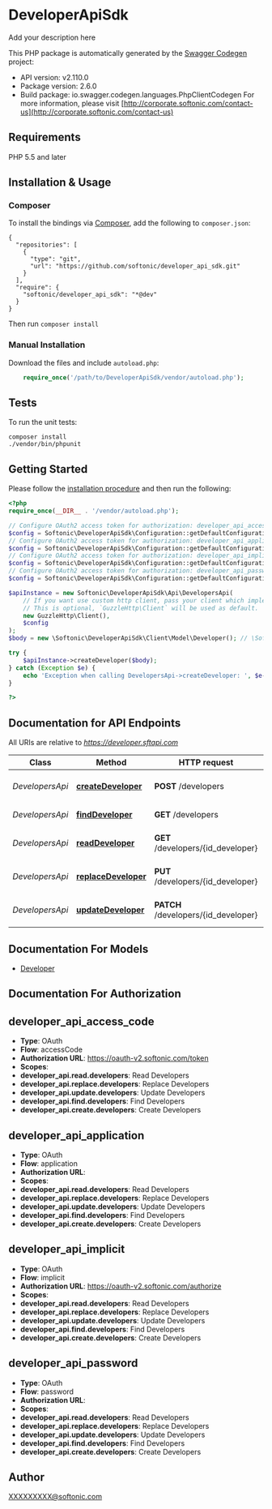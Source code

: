 # DeveloperApiSdk
Add your description here

This PHP package is automatically generated by the [Swagger Codegen](https://github.com/swagger-api/swagger-codegen) project:

- API version: v2.110.0
- Package version: 2.6.0
- Build package: io.swagger.codegen.languages.PhpClientCodegen
For more information, please visit [http://corporate.softonic.com/contact-us](http://corporate.softonic.com/contact-us)

## Requirements

PHP 5.5 and later

## Installation & Usage
### Composer

To install the bindings via [Composer](http://getcomposer.org/), add the following to `composer.json`:

```
{
  "repositories": [
    {
      "type": "git",
      "url": "https://github.com/softonic/developer_api_sdk.git"
    }
  ],
  "require": {
    "softonic/developer_api_sdk": "*@dev"
  }
}
```

Then run `composer install`

### Manual Installation

Download the files and include `autoload.php`:

```php
    require_once('/path/to/DeveloperApiSdk/vendor/autoload.php');
```

## Tests

To run the unit tests:

```
composer install
./vendor/bin/phpunit
```

## Getting Started

Please follow the [installation procedure](#installation--usage) and then run the following:

```php
<?php
require_once(__DIR__ . '/vendor/autoload.php');

// Configure OAuth2 access token for authorization: developer_api_access_code
$config = Softonic\DeveloperApiSdk\Configuration::getDefaultConfiguration()->setAccessToken('YOUR_ACCESS_TOKEN');
// Configure OAuth2 access token for authorization: developer_api_application
$config = Softonic\DeveloperApiSdk\Configuration::getDefaultConfiguration()->setAccessToken('YOUR_ACCESS_TOKEN');
// Configure OAuth2 access token for authorization: developer_api_implicit
$config = Softonic\DeveloperApiSdk\Configuration::getDefaultConfiguration()->setAccessToken('YOUR_ACCESS_TOKEN');
// Configure OAuth2 access token for authorization: developer_api_password
$config = Softonic\DeveloperApiSdk\Configuration::getDefaultConfiguration()->setAccessToken('YOUR_ACCESS_TOKEN');

$apiInstance = new Softonic\DeveloperApiSdk\Api\DevelopersApi(
    // If you want use custom http client, pass your client which implements `GuzzleHttp\ClientInterface`.
    // This is optional, `GuzzleHttp\Client` will be used as default.
    new GuzzleHttp\Client(),
    $config
);
$body = new \Softonic\DeveloperApiSdk\Client\Model\Developer(); // \Softonic\DeveloperApiSdk\Client\Model\Developer | 

try {
    $apiInstance->createDeveloper($body);
} catch (Exception $e) {
    echo 'Exception when calling DevelopersApi->createDeveloper: ', $e->getMessage(), PHP_EOL;
}

?>
```

## Documentation for API Endpoints

All URIs are relative to *https://developer.sftapi.com*

Class | Method | HTTP request | Description
------------ | ------------- | ------------- | -------------
*DevelopersApi* | [**createDeveloper**](docs/Api/DevelopersApi.md#createdeveloper) | **POST** /developers | Creates a new Developer
*DevelopersApi* | [**findDeveloper**](docs/Api/DevelopersApi.md#finddeveloper) | **GET** /developers | List of Developers
*DevelopersApi* | [**readDeveloper**](docs/Api/DevelopersApi.md#readdeveloper) | **GET** /developers/{id_developer} | Fetches a single Developer
*DevelopersApi* | [**replaceDeveloper**](docs/Api/DevelopersApi.md#replacedeveloper) | **PUT** /developers/{id_developer} | Entirely replaces a Developer
*DevelopersApi* | [**updateDeveloper**](docs/Api/DevelopersApi.md#updatedeveloper) | **PATCH** /developers/{id_developer} | Partially updates a Developer


## Documentation For Models

 - [Developer](docs/Model/Developer.md)


## Documentation For Authorization


## developer_api_access_code

- **Type**: OAuth
- **Flow**: accessCode
- **Authorization URL**: https://oauth-v2.softonic.com/token
- **Scopes**: 
 - **developer_api.read.developers**: Read Developers
 - **developer_api.replace.developers**: Replace Developers
 - **developer_api.update.developers**: Update Developers
 - **developer_api.find.developers**: Find Developers
 - **developer_api.create.developers**: Create Developers

## developer_api_application

- **Type**: OAuth
- **Flow**: application
- **Authorization URL**: 
- **Scopes**: 
 - **developer_api.read.developers**: Read Developers
 - **developer_api.replace.developers**: Replace Developers
 - **developer_api.update.developers**: Update Developers
 - **developer_api.find.developers**: Find Developers
 - **developer_api.create.developers**: Create Developers

## developer_api_implicit

- **Type**: OAuth
- **Flow**: implicit
- **Authorization URL**: https://oauth-v2.softonic.com/authorize
- **Scopes**: 
 - **developer_api.read.developers**: Read Developers
 - **developer_api.replace.developers**: Replace Developers
 - **developer_api.update.developers**: Update Developers
 - **developer_api.find.developers**: Find Developers
 - **developer_api.create.developers**: Create Developers

## developer_api_password

- **Type**: OAuth
- **Flow**: password
- **Authorization URL**: 
- **Scopes**: 
 - **developer_api.read.developers**: Read Developers
 - **developer_api.replace.developers**: Replace Developers
 - **developer_api.update.developers**: Update Developers
 - **developer_api.find.developers**: Find Developers
 - **developer_api.create.developers**: Create Developers


## Author

XXXXXXXXX@softonic.com



